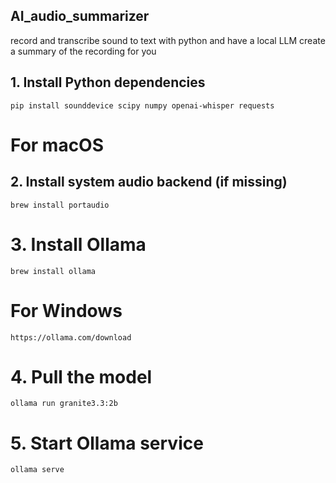 ## AI_audio_summarizer
record and transcribe sound to text with python and have a local LLM create a summary of the recording for you

## 1. Install Python dependencies

    pip install sounddevice scipy numpy openai-whisper requests

# For macOS

## 2. Install system audio backend (if missing)

    brew install portaudio

# 3. Install Ollama

    brew install ollama

# For Windows

    https://ollama.com/download

# 4. Pull the model

    ollama run granite3.3:2b

# 5. Start Ollama service

    ollama serve
